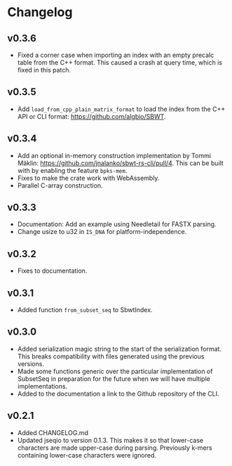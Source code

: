 # Changelog

## v0.3.6

- Fixed a corner case when importing an index with an empty precalc table from the C++ format. This caused a crash at query time, which is fixed in this patch.


## v0.3.5

- Add `load_from_cpp_plain_matrix_format` to load the index from the C++ API
  or CLI format: https://github.com/algbio/SBWT.

## v0.3.4

- Add an optional in-memory construction implementation by Tommi Mäklin: https://github.com/jnalanko/sbwt-rs-cli/pull/4. This can be built with by enabling the feature `bpks-mem`.
- Fixes to make the crate work with WebAssembly.
- Parallel C-array construction.

## v0.3.3

- Documentation: Add an example using Needletail for FASTX parsing.
- Change usize to u32 in `IS_DNA` for platform-independence.

## v0.3.2

- Fixes to documentation.

## v0.3.1

- Added function `from_subset_seq` to SbwtIndex.

## v0.3.0

- Added serialization magic string to the start of the serialization format. This breaks compatibility with files generated using the previous versions.
- Made some functions generic over the particular implementation of SubsetSeq in preparation for the future when we will have multiple implementations.
- Added to the documentation a link to the Github repository of the CLI.

## v0.2.1

- Added CHANGELOG.md
- Updated jseqio to version 0.1.3. This makes it so that lower-case characters are made upper-case during parsing. Previously k-mers containing lower-case characters were ignored.
